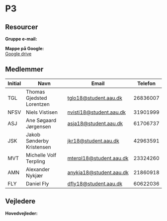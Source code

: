 # P3

## Resourcer

**Gruppe e-mail:**<br>


**Mappe på Google:**<br>
[Google drive]()

## Medlemmer

| Initial | Navn | Email | Telefon |
| ------------- | ------------- | ------------- | ------------- |
| TGL | Thomas Gjedsted Lorentzen | tglo18@student.aau.dk | 26836007 |
| NFSV | Niels Vistisen | nvisti18@student.aau.dk  | 31901999 |
| ASJ | Ane Søgaard Jørgensen | asja18@student.aau.dk | 61706737 |
| JSK | Jakob Sønderby Kristensen | jkr18@student.aau.dk | 42963591 |
| MVT | Michelle Volf Terpling | mterpl18@student.aau.dk | 23324260 |
| AMN | Alexander Nykjær| anykja18@student.aau.dk| 21860918 |
| FLY | Daniel Fly | dfly18@student.aau.dk | 60622036 |

## Vejledere
**Hovedvejleder:**<br>
<br><br>

